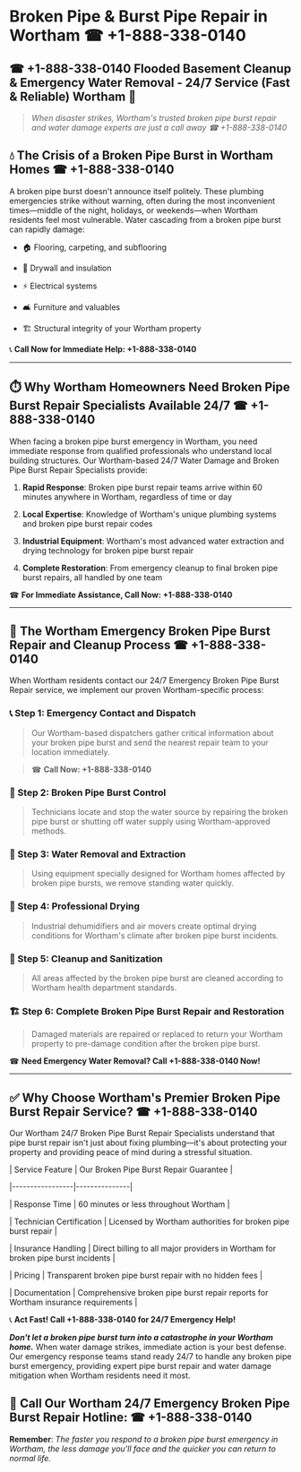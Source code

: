 # Broken Pipe & Burst Pipe Repair in Wortham ☎ +1-888-338-0140  
## ☎ +1-888-338-0140 Flooded Basement Cleanup & Emergency Water Removal - 24/7 Service (Fast & Reliable) Wortham 🚨  

> *When disaster strikes, Wortham's trusted broken pipe burst repair and water damage experts are just a call away ☎ +1-888-338-0140*  

## 💧 The Crisis of a Broken Pipe Burst in Wortham Homes ☎ +1-888-338-0140  

A broken pipe burst doesn't announce itself politely. These plumbing emergencies strike without warning, often during the most inconvenient times—middle of the night, holidays, or weekends—when Wortham residents feel most vulnerable. Water cascading from a broken pipe burst can rapidly damage:  

* 🏠 Flooring, carpeting, and subflooring  
* 🧱 Drywall and insulation  
* ⚡ Electrical systems  
* 🛋️ Furniture and valuables  
* 🏗️ Structural integrity of your Wortham property  

📞 **Call Now for Immediate Help: +1-888-338-0140**  

---  

## ⏱️ Why Wortham Homeowners Need Broken Pipe Burst Repair Specialists Available 24/7 ☎ +1-888-338-0140  

When facing a broken pipe burst emergency in Wortham, you need immediate response from qualified professionals who understand local building structures. Our Wortham-based 24/7 Water Damage and Broken Pipe Burst Repair Specialists provide:  

1. **Rapid Response**: Broken pipe burst repair teams arrive within 60 minutes anywhere in Wortham, regardless of time or day  
2. **Local Expertise**: Knowledge of Wortham's unique plumbing systems and broken pipe burst repair codes  
3. **Industrial Equipment**: Wortham's most advanced water extraction and drying technology for broken pipe burst repair  
4. **Complete Restoration**: From emergency cleanup to final broken pipe burst repairs, all handled by one team  

☎ **For Immediate Assistance, Call Now: +1-888-338-0140**  

---  

## 🔧 The Wortham Emergency Broken Pipe Burst Repair and Cleanup Process ☎ +1-888-338-0140  

When Wortham residents contact our 24/7 Emergency Broken Pipe Burst Repair service, we implement our proven Wortham-specific process:  

### 📞 Step 1: Emergency Contact and Dispatch  
> Our Wortham-based dispatchers gather critical information about your broken pipe burst and send the nearest repair team to your location immediately.  
> ☎ **Call Now: +1-888-338-0140**  

### 🚿 Step 2: Broken Pipe Burst Control  
> Technicians locate and stop the water source by repairing the broken pipe burst or shutting off water supply using Wortham-approved methods.  

### 🌊 Step 3: Water Removal and Extraction  
> Using equipment specially designed for Wortham homes affected by broken pipe bursts, we remove standing water quickly.  

### 💨 Step 4: Professional Drying  
> Industrial dehumidifiers and air movers create optimal drying conditions for Wortham's climate after broken pipe burst incidents.  

### 🧼 Step 5: Cleanup and Sanitization  
> All areas affected by the broken pipe burst are cleaned according to Wortham health department standards.  

### 🏗️ Step 6: Complete Broken Pipe Burst Repair and Restoration  
> Damaged materials are repaired or replaced to return your Wortham property to pre-damage condition after the broken pipe burst.  

☎ **Need Emergency Water Removal? Call +1-888-338-0140 Now!**  

---  

## ✅ Why Choose Wortham's Premier Broken Pipe Burst Repair Service? ☎ +1-888-338-0140  

Our Wortham 24/7 Broken Pipe Burst Repair Specialists understand that pipe burst repair isn't just about fixing plumbing—it's about protecting your property and providing peace of mind during a stressful situation.  

| Service Feature | Our Broken Pipe Burst Repair Guarantee |  
|-----------------|---------------|  
| Response Time | 60 minutes or less throughout Wortham |  
| Technician Certification | Licensed by Wortham authorities for broken pipe burst repair |  
| Insurance Handling | Direct billing to all major providers in Wortham for broken pipe burst incidents |  
| Pricing | Transparent broken pipe burst repair with no hidden fees |  
| Documentation | Comprehensive broken pipe burst repair reports for Wortham insurance requirements |  

📞 **Act Fast! Call +1-888-338-0140 for 24/7 Emergency Help!**  

***Don't let a broken pipe burst turn into a catastrophe in your Wortham home.*** When water damage strikes, immediate action is your best defense. Our emergency response teams stand ready 24/7 to handle any broken pipe burst emergency, providing expert pipe burst repair and water damage mitigation when Wortham residents need it most.  

## 📱 Call Our Wortham 24/7 Emergency Broken Pipe Burst Repair Hotline: ☎ +1-888-338-0140  

**Remember**: *The faster you respond to a broken pipe burst emergency in Wortham, the less damage you'll face and the quicker you can return to normal life.*